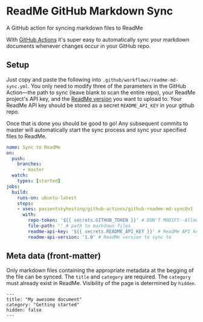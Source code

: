 # ReadMe GitHub Markdown Sync

A GitHub action for syncing markdown files to ReadMe

With [GitHub Actions](https://github.com/features/actions) it's super easy to automatically sync your markdown documents whenever changes occur in your GitHub repo.

## Setup
Just copy and paste the following into `.github/workflows/readme-md-sync.yml`. You only need to modify three of the parameters in the GitHub Action—the path to sync (leave blank to scan the entire repo), your ReadMe project's API key, and the [ReadMe version](doc:versions) you want to upload to. Your ReadMe API key should be stored as a secret `README_API_KEY` in your github repo. 

Once that is done you should be good to go! Any subsequent commits to master will automatically start the sync process and sync your specified files to ReadMe.

```yaml
name: Sync to ReadMe
on:
  push:
    branches:
      - master
  watch:
    types: [started]
jobs:
  build:
    runs-on: ubuntu-latest
    steps:
    - uses: pasientskyhosting/github-actions/github-readme-md-sync@v1
      with:
        repo-token: '${{ secrets.GITHUB_TOKEN }}' # DON'T MODIFY--Allows us to get the contents of your repo
        file-path: '' # path to markdown files
        readme-api-key: '${{ secrets.README_API_KEY }}' # ReadMe API key 
        readme-api-version: '1.0' # ReadMe version to sync to
```

## Meta data (front-matter)
Only markdown files containing the appropriate metadata at the begging of the file can be synced. The `title` and `category` are required. The `category` must already exist in ReadMe. Visibility of the page is determined by `hidden`. 

```
---
title: "My awesome document"
category: "Getting started"
hidden: false
---
```

